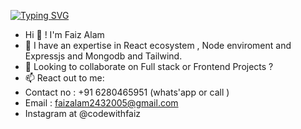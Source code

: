 [![Typing SVG](https://readme-typing-svg.demolab.com?font=Fira+Code&size=30&pause=1000&color=00E216&random=false&width=435&lines=MERN+Stack+Developer;Full+Stack+Developer)](https://git.io/typing-svg) 
-   Hi 👋 ! I'm Faiz Alam
- 🌱 I have an expertise in React ecosystem , Node enviroment and Expressjs and Mongodb and Tailwind.
- 💞️ Looking to collaborate on Full stack or Frontend Projects ? 
- 📫 React out to me: 
- Contact no : +91 6280465951 (whats'app or call )
- Email : faizalam2432005@gmail.com
- Instagram at @codewithfaiz
<!---
Faizshaikh6280/Faizshaikh6280 is a ✨ special ✨ repository because its `README.md` (this file) appears on your GitHub profile.
You can click the Preview link to take a look at your changes.
--->
